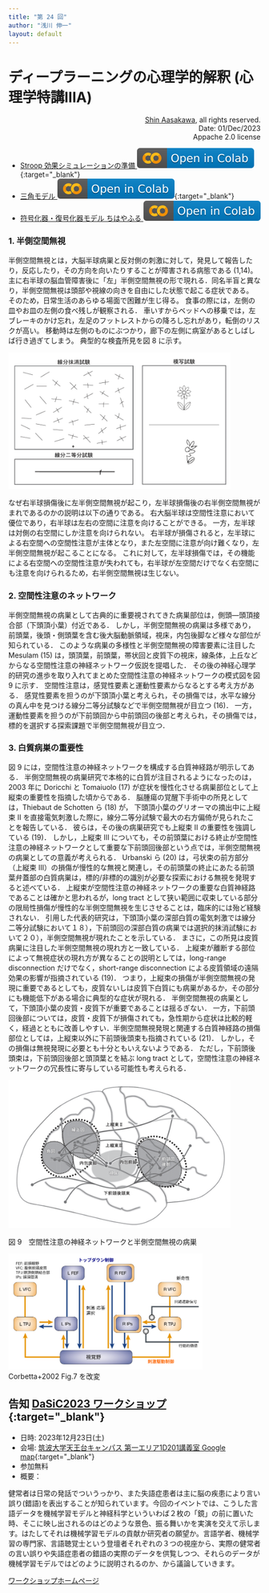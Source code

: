 ```yaml
---
title: "第 24 回"
author: "浅川 伸一"
layout: default
---
```

<!-- <link href="/css/asamarkdown.css" rel="stylesheet"> -->

# ディープラーニングの心理学的解釈 (心理学特講IIIA)

<div align="right">
<a href='mailto:educ0233@komazawa-u.ac.jp'>Shin Aasakawa</a>, all rights reserved.<br>
Date: 01/Dec/2023<br/>
Appache 2.0 license<br/>
</div>

* [Stroop 効果シミュレーションの準備 <img src="/assets/colab_icon.svg">](https://colab.research.google.com/github/komazawa-deep-learning/komazawa-deep-learning.github.io/blob/master/2023notebooks/2023_1123Stroop_model.ipynb){:target="_blank"}
* [三角モデル <img src="/assets/colab_icon.svg">](https://colab.research.google.com/github/ShinAsakawa/ShinAsakawa.github.io/blob/master/2023notebooks/2023_1124Knd_Ijn_Ask.ipynb){:target="_blank"}
* [符号化器・復号化器モデル ちはやふる <img src="/assets/colab_icon.svg">](https://colab.research.google.com/github/ShinAsakawa/ShinAsakawa.github.io/blob/master/2023notebooks/2023_1113chihaya_Transformer.ipynb)

### 1. 半側空間無視

半側空間無視とは，大脳半球病巣と反対側の刺激に対して，発見して報告したり，反応したり，その方向を向いたりすることが障害される病態である (1,14)。
主に右半球の脳血管障害後に「左」半側空間無視の形で現れる．同名半盲と異なり，半側空間無視は頭部や視線の向きを自由にした状態で起こる症状である。
そのため，日常生活のあらゆる場面で困難が生じ得る。
食事の際には，左側の皿やお皿の左側の食べ残しが観察される．
車いすからベッドへの移乗では，左ブレーキのかけ忘れ，左足のフットレストからの降ろし忘れがあり，転倒のリスクが高い。
移動時は左側のものにぶつかり，廊下の左側に病室があるとしばしば行き過ぎてしまう。
典型的な検査所見を図 8 に示す。

<div class="figcenter">
<img src="/2023assets/2017石合_fig8.png" width="88%">
</div>

なぜ右半球損傷後に左半側空間無視が起こり，左半球損傷後の右半側空間無視がまれであるのかの説明は以下の通りである。
右大脳半球は空間性注意において優位であり，右半球は左右の空間に注意を向けることができる。
一方，左半球は対側の右空間にしか注意を向けられない。
右半球が損傷されると，左半球による右空間への空間性注意が主体となり，また左空間に注意が向け難くなり，左半側空間無視が起こることになる。
これに対して，左半球損傷では，その機能による右空間への空間性注意が失われても，右半球が左空間だけでなく右空間にも注意を向けられるため，右半側空間無視は生じない。

### 2. 空間性注意のネットワーク

半側空間無視の病巣として古典的に重要視されてきた病巣部位は，側頭―頭頂接合部（下頭頂小葉）付近である．
しかし，半側空間無視の病巣は多様であり，前頭葉，後頭・側頭葉を含む後大脳動脈領域，視床，内包後脚など様々な部位が知られている．
このような病巣の多様性と半側空間無視の障害要素に注目した Mesulam (15) は，頭頂葉，前頭葉，帯状回と皮質下の視床，線条体，上丘などからなる空間性注意の神経ネットワーク仮説を提唱した．
その後の神経心理学的研究の進歩を取り入れてまとめた空間性注意の神経ネットワークの模式図を図 9 に示す．
空間性注意は，感覚性要素と運動性要素からなるとする考え方がある．
感覚性要素を担うのが下頭頂小葉と考えられ，その損傷では，水平な線分の真ん中を見つける線分二等分試験などで半側空間無視が目立つ (16)．
一方，運動性要素を担うのが下前頭回から中前頭回の後部と考えられ，その損傷では，標的を選択する探索課題で半側空間無視が目立つ．

### 3. 白質病巣の重要性

図 9 には，空間性注意の神経ネットワークを構成する白質神経路が明示してある．
半側空間無視の病巣研究で本格的に白質が注目されるようになったのは，2003 年に Doricchi と Tomaiuolo (17) が症状を慢性化させる病巣部位として上縦束の重要性を指摘した頃からである．
脳腫瘍の覚醒下手術中の所見としては，Thiebaut de Schotten ら (18) が，
下頭頂小葉のグリオーマの摘出中に上縦束 II を直接電気刺激した際に，線分二等分試験で最大の右方偏倚が見られたことを報告している．
彼らは，その後の病巣研究でも上縦束 II の重要性を強調している (19)．
しかし，上縦束 III についても，その前頭葉における終止が空間性注意の神経ネットワークとして重要な下前頭回後部という点では，半側空間無視の病巣としての意義が考えられる．
Urbanski ら (20) は，弓状束の前方部分（上縦束 III）の損傷が慢性的な無視と関連し，その前頭葉の終止にあたる前頭葉弁蓋部の白質病巣は，標的/非標的の識別が必要な探索における無視を発現すると述べている．
上縦束が空間性注意の神経ネットワークの重要な白質神経路であることは確かと思われるが，long tract として狭い範囲に収束している部分の限局性損傷が慢性的な半側空間無視を生じさせることは，臨床的には殆ど経験されない．
引用した代表的研究は，下頭頂小葉の深部白質の電気刺激では線分二等分試験において１８），下前頭回の深部白質の病巣では選択的抹消試験において２０），半側空間無視が現れたことを示している．
まさに，この所見は皮質病巣に注目した半側空間無視の現れ方と一致している．
上縦束が離断する部位によって無視症状の現れ方が異なることの説明としては，long-range disconnection だけでなく，short-range disconnection による皮質領域の遠隔効果の影響が指摘されている (19)．
つまり，上縦束の損傷が半側空間無視の発現に重要であるとしても，皮質ないしは皮質下白質にも病巣があるか，その部分にも機能低下がある場合に典型的な症状が現れる．
半側空間無視の病巣として，下頭頂小葉の皮質・皮質下が重要であることは揺るぎない．
一方，下前頭回後部については，皮質・皮質下が損傷されても，急性期から症状は比較的軽く，経過とともに改善しやすい．半側空間無視発現と関連する白質神経路の損傷部位としては，上縦束以外に下前頭後頭束も指摘されている (21)．
しかし，その損傷は無視発現に必要とも十分ともいえないようである．
ただし，下前頭後頭束は，下前頭回後部と頭頂葉とを結ぶ long tract として，空間性注意の神経ネットワークの冗長性に寄与している可能性も考えられる．

<div class="figcenter">
<img src="/2023assets/2007Ishiai_fig9.png" width="88%">
<div class="figcaption" style="width:77%">

図 9　空間性注意の神経ネットワークと半側空間無視の病巣
</div></div>
<!-- endof div memo -->

<div class="figcenter">
<img src="/2023assets/2002CorbettaShulman_fig7b_ja.svg" width="77%">
<div class="figcaption" style="width:77%">
Corbetta+2002 Fig.7 を改変
</div></div>

## 告知 [DaSiC2023 ワークショップ](https://sites.google.com/view/dasic7-2023){:target="_blank"}

* 日時: 2023年12月23日(土)
* 会場: [筑波大学天王台キャンパス 第一エリア1D201講義室 Google map](https://www.google.co.jp/maps/place/1D201%E6%95%99%E5%AE%A4/@36.108528,140.1019327,16.79z/data=!4m6!3m5!1s0x60220c0745ebad25:0x83c473710859d960!8m2!3d36.1084607!4d140.1018482!16s%2Fg%2F11g6yv8vk7?hl=ja&entry=ttu){:target="_blank"}
* 参加無料
* 概要：

健常者は日常の発話でついうっかり、また失語症患者は主に脳の疾患により言い誤り(錯語)を表出することが知られています。今回のイベントでは、こうした言語データを機械学習モデルと神経科学といういわば２枚の「鏡」の前に置いた時、そこに映し出されるのはどのような景色、振る舞いかを実演を交えて示します。はたしてそれは機械学習モデルの貢献か研究者の願望か。言語学者、機械学習の専門家、言語聴覚士という登壇者それぞれの３つの視座から、実際の健常者の言い誤りや失語症患者の錯語の実際のデータを供覧しつつ、それらのデータが機械学習モデルではどのように説明されるのか、から議論していきます。

[ワークショップホームページ](https://sites.google.com/view/dasic7-2023/workshop?authuser=0)
